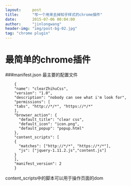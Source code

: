 ```yaml
---
layout:     post
title:      "写一个用来去掉知乎样式的chrome插件"
date:       2015-07-06 00:04:00
author:     "jinlongwang"
header-img: "img/post-bg-02.jpg"
tag: "chrome plugin"
---
```

最简单的chrome插件
======
###manifest.json
最主要的配置文件

        {
        "name": "clearZhihuCss",
        "version": "1.0",
        "description": "nobody can see what i'm look for",
        "permissions": [
        "tabs", "http://*/*", "https://*/*"
        ],
        "browser_action": {
          "default_title": "clear css",
          "default_icon": "icon.png",
          "default_popup": "popup.html"
        },
        "content_scripts": [
        {
          "matches": ["http://*/*", "https://*/*"],
          "js": ["jquery-1.11.2.js","content.js"]
        }
        ],
        "manifest_version": 2
        }

content_scripts中的脚本可以用于操作页面的dom
